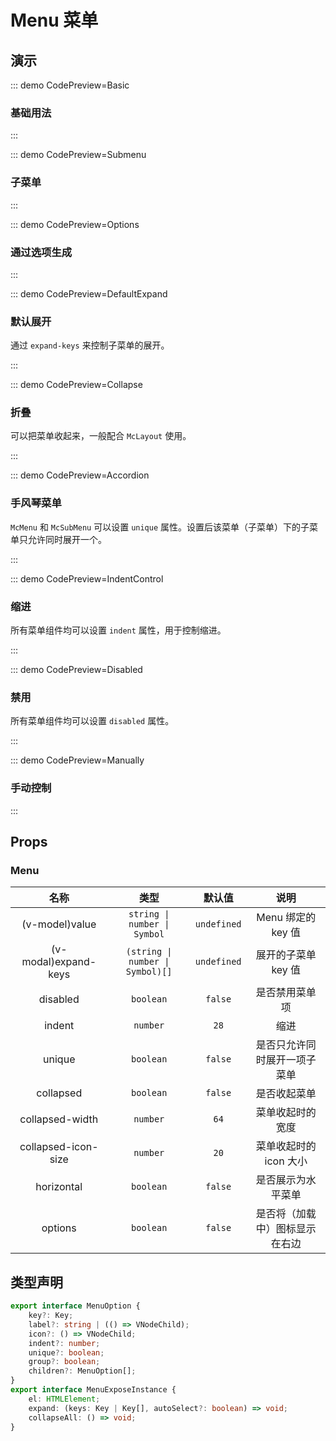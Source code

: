 # Menu 菜单

## 演示

::: demo CodePreview=Basic

### 基础用法

<Basic />

:::

::: demo CodePreview=Submenu

### 子菜单

<Submenu />

:::

::: demo CodePreview=Options

### 通过选项生成

<Options />

:::

::: demo CodePreview=DefaultExpand

### 默认展开

通过 `expand-keys` 来控制子菜单的展开。

<DefaultExpand />

:::

::: demo CodePreview=Collapse

### 折叠

可以把菜单收起来，一般配合 `McLayout` 使用。

<Collapse />

:::

::: demo CodePreview=Accordion

### 手风琴菜单

`McMenu` 和 `McSubMenu` 可以设置 `unique` 属性。设置后该菜单（子菜单）下的子菜单只允许同时展开一个。

<Accordion />

:::

::: demo CodePreview=IndentControl

### 缩进

所有菜单组件均可以设置 `indent` 属性，用于控制缩进。

<IndentControl />

:::

::: demo CodePreview=Disabled

### 禁用

所有菜单组件均可以设置 `disabled` 属性。

<Disabled />

:::

::: demo CodePreview=Manually

### 手动控制

<Manually />

:::

## Props

### Menu

|         名称         |               类型               |   默认值    |              说明              |
| :------------------: | :------------------------------: | :---------: | :----------------------------: |
|    (v-model)value    |   `string \| number \| Symbol`   | `undefined` |       Menu 绑定的 key 值       |
| (v-modal)expand-keys | `(string \| number \| Symbol)[]` | `undefined` |      展开的子菜单 key 值       |
|       disabled       |            `boolean`             |   `false`   |         是否禁用菜单项         |
|        indent        |             `number`             |    `28`     |              缩进              |
|        unique        |            `boolean`             |   `false`   |  是否只允许同时展开一项子菜单  |
|      collapsed       |            `boolean`             |   `false`   |          是否收起菜单          |
|   collapsed-width    |             `number`             |    `64`     |        菜单收起时的宽度        |
| collapsed-icon-size  |             `number`             |    `20`     |     菜单收起时的 icon 大小     |
|      horizontal      |            `boolean`             |   `false`   |       是否展示为水平菜单       |
|       options        |            `boolean`             |   `false`   | 是否将（加载中）图标显示在右边 |

## 类型声明

```ts
export interface MenuOption {
    key?: Key;
    label?: string | (() => VNodeChild);
    icon?: () => VNodeChild;
    indent?: number;
    unique?: boolean;
    group?: boolean;
    children?: MenuOption[];
}
export interface MenuExposeInstance {
    el: HTMLElement;
    expand: (keys: Key | Key[], autoSelect?: boolean) => void;
    collapseAll: () => void;
}
```
